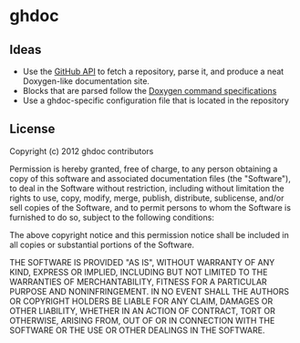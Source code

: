 # ghdoc
## Ideas
* Use the [GitHub API](http://develop.github.com/) to fetch a repository, parse it, and produce a neat Doxygen-like documentation site.
* Blocks that are parsed follow the [Doxygen command specifications](http://www.stack.nl/~dimitri/doxygen/commands.html)
* Use a ghdoc-specific configuration file that is located in the repository

## License

Copyright (c) 2012 ghdoc contributors

Permission is hereby granted, free of charge, to any person obtaining a copy of this software and associated documentation files (the "Software"), to deal in the Software without restriction, including without limitation the rights to use, copy, modify, merge, publish, distribute, sublicense, and/or sell copies of the Software, and to permit persons to whom the Software is furnished to do so, subject to the following conditions:

The above copyright notice and this permission notice shall be included in all copies or substantial portions of the Software.

THE SOFTWARE IS PROVIDED "AS IS", WITHOUT WARRANTY OF ANY KIND, EXPRESS OR IMPLIED, INCLUDING BUT NOT LIMITED TO THE WARRANTIES OF MERCHANTABILITY, FITNESS FOR A PARTICULAR PURPOSE AND NONINFRINGEMENT. IN NO EVENT SHALL THE AUTHORS OR COPYRIGHT HOLDERS BE LIABLE FOR ANY CLAIM, DAMAGES OR OTHER LIABILITY, WHETHER IN AN ACTION OF CONTRACT, TORT OR OTHERWISE, ARISING FROM, OUT OF OR IN CONNECTION WITH THE SOFTWARE OR THE USE OR OTHER DEALINGS IN THE SOFTWARE.